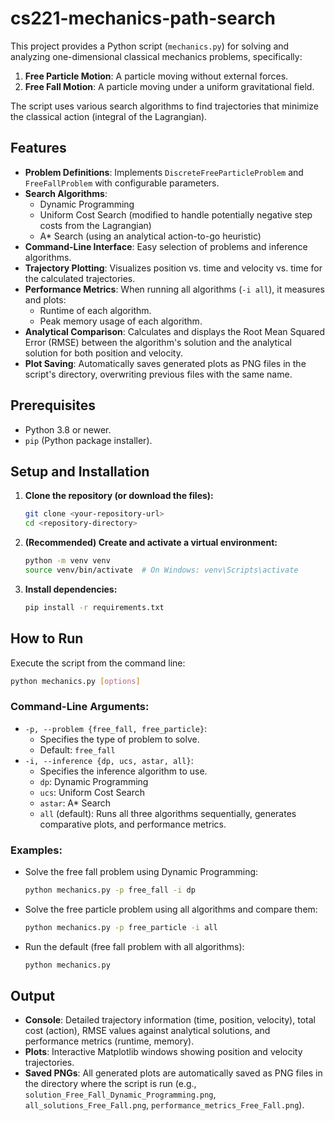 # cs221-mechanics-path-search
This project provides a Python script (`mechanics.py`) for solving and analyzing one-dimensional classical mechanics problems, specifically:
1.  **Free Particle Motion**: A particle moving without external forces.
2.  **Free Fall Motion**: A particle moving under a uniform gravitational field.

The script uses various search algorithms to find trajectories that minimize the classical action (integral of the Lagrangian).

## Features

*   **Problem Definitions**: Implements `DiscreteFreeParticleProblem` and `FreeFallProblem` with configurable parameters.
*   **Search Algorithms**:
    *   Dynamic Programming
    *   Uniform Cost Search (modified to handle potentially negative step costs from the Lagrangian)
    *   A* Search (using an analytical action-to-go heuristic)
*   **Command-Line Interface**: Easy selection of problems and inference algorithms.
*   **Trajectory Plotting**: Visualizes position vs. time and velocity vs. time for the calculated trajectories.
*   **Performance Metrics**: When running all algorithms (`-i all`), it measures and plots:
    *   Runtime of each algorithm.
    *   Peak memory usage of each algorithm.
*   **Analytical Comparison**: Calculates and displays the Root Mean Squared Error (RMSE) between the algorithm's solution and the analytical solution for both position and velocity.
*   **Plot Saving**: Automatically saves generated plots as PNG files in the script's directory, overwriting previous files with the same name.

## Prerequisites

*   Python 3.8 or newer.
*   `pip` (Python package installer).

## Setup and Installation

1.  **Clone the repository (or download the files):**
    ```bash
    git clone <your-repository-url>
    cd <repository-directory>
    ```

2.  **(Recommended) Create and activate a virtual environment:**
    ```bash
    python -m venv venv
    source venv/bin/activate  # On Windows: venv\Scripts\activate
    ```

3.  **Install dependencies:**
    ```bash
    pip install -r requirements.txt
    ```

## How to Run

Execute the script from the command line:
```bash
python mechanics.py [options]
```

### Command-Line Arguments:

*   `-p, --problem {free_fall, free_particle}`:
    *   Specifies the type of problem to solve.
    *   Default: `free_fall`
*   `-i, --inference {dp, ucs, astar, all}`:
    *   Specifies the inference algorithm to use.
    *   `dp`: Dynamic Programming
    *   `ucs`: Uniform Cost Search
    *   `astar`: A* Search
    *   `all` (default): Runs all three algorithms sequentially, generates comparative plots, and performance metrics.

### Examples:

*   Solve the free fall problem using Dynamic Programming:
    ```bash
    python mechanics.py -p free_fall -i dp
    ```
*   Solve the free particle problem using all algorithms and compare them:
    ```bash
    python mechanics.py -p free_particle -i all
    ```
*   Run the default (free fall problem with all algorithms):
    ```bash
    python mechanics.py
    ```

## Output
*   **Console**: Detailed trajectory information (time, position, velocity), total cost (action), RMSE values against analytical solutions, and performance metrics (runtime, memory).
*   **Plots**: Interactive Matplotlib windows showing position and velocity trajectories.
*   **Saved PNGs**: All generated plots are automatically saved as PNG files in the directory where the script is run (e.g., `solution_Free_Fall_Dynamic_Programming.png`, `all_solutions_Free_Fall.png`, `performance_metrics_Free_Fall.png`).
